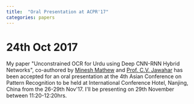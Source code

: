 ```yaml
---
title:  "Oral Presentation at ACPR'17"
categories: papers
---
```


# 24th Oct 2017

My paper "Unconstrained OCR for Urdu using Deep CNN-RNN Hybrid Networks", co-authored by [Minesh Mathew](https://mineshmathew.github.io/) and [Prof. C.V. Jawahar](http://cvit.iiit.ac.in/people/faculty/people/faculty/cvit-faculty/jawahar) has been accepted for an oral presentation at the 4th Asian Conference on Pattern Recognition to be held at International Conference Hotel, Nanjing, China from the 26-29th Nov'17. I'll be presenting on 29th November between 11:20-12:20hrs.
